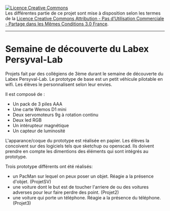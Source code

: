 <a rel="license" href="http://creativecommons.org/licenses/by-nc-sa/3.0/fr/"><img alt="Licence Creative Commons" style="border-width:0" src="https://i.creativecommons.org/l/by-nc-sa/3.0/fr/88x31.png" /></a><br />Les différentes partie de ce projet sont mise à disposition selon les termes de la <a rel="license" href="http://creativecommons.org/licenses/by-nc-sa/3.0/fr/">Licence Creative Commons Attribution - Pas d’Utilisation Commerciale - Partage dans les Mêmes Conditions 3.0 France</a>.

---

# Semaine de découverte du Labex Persyval-Lab
Projets fait par des collégiens de 3ème durant le semaine de découverte du Labex Persyval-Lab.
Le prototype de base est un petit véhicule pilotable en wifi. Les élèves le personnalisent selon leur envies.

Il est composé de :
- Un pack de 3 piles AAA
- Une carte Wemos D1 mini
- Deux servomoteurs 9g à rotation continu
- Deux led RGB
- Un intérupteur magnétique
- Un capteur de luminosité

L'apparance/coque du prototype est réalisée en papier. Les élèves la concoivent sur des logiciels tels que sketchup ou openscad. Ils doivent prendre en compte les dimentions des éléments qui sont intégrés au prototype.

Trois prototype différents ont été réalisés:
- un PacMan sur lequel on peux poser un objet. Réagie a la présence d'objet. (ProjetSV)
- une voiture dont le but est de toucher l'arriere de ou des voitures adverses pour leur faire perdre des point. (Projet2)
- une voiture qui porte un téléphone. Réagie a la présence du téléphone. (Projet3)
